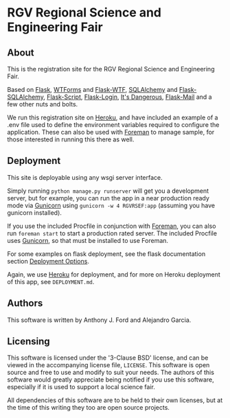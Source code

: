 RGV Regional Science and Engineering Fair
=========================================

## About ##

This is the registration site for the RGV Regional Science and Engineering Fair.

Based on [Flask][], [WTForms][] and [Flask-WTF][], [SQLAlchemy][] and
[Flask-SQLAlchemy][], [Flask-Script][], [Flask-Login][], [It's Dangerous][],
[Flask-Mail][] and a few other nuts and bolts.

We run this registration site on [Heroku][], and have included an example of a
.env file used to define the environment variables required to configure the
application. These can also be used with [Foreman][] to manage 
sample, for those interested in running this there as well.

## Deployment ##

This site is deployable using any wsgi server interface. 

Simply running `python manage.py runserver` will get you a development server,
but for example, you can run the app in a near production ready mode via
[Gunicorn][] using `gunicorn -w 4 RGVRSEF:app` (assuming you have gunicorn
installed).

If you use the included Procfile in conjunction with [Foreman][], you can also
run `foreman start` to start a production rated server. The included Procfile
uses [Gunicorn][], so that must be installed to use Foreman.

For some examples on flask deployment, see the flask documentation section
[Deployment Options][].

Again, we use [Heroku][] for deployment, and for more on Heroku deployment of
this app, see `DEPLOYMENT.md`.

## Authors ##
This software is written by Anthony J. Ford and Alejandro Garcia.

## Licensing ##

This software is licensed under the '3-Clause BSD' license, and can be viewed in
the accompanying license file, `LICENSE`. This software is open source and free
to use and modify to suit your needs. The authors of this software would greatly
appreciate being notified if you use this software, especially if it is used to
support a local science fair.

All dependencies of this software are to be held to their own licenses, but at
the time of this writing they too are open source projects.




[Flask]:http://flask.pocoo.org
[WTForms]:http://wtforms.simplecodes.com/
[Flask-WTF]:http://packages.python.org/Flask-WTF/
[SQLAlchemy]:http://www.sqlalchemy.org/
[Flask-SQLAlchemy]:http://packages.python.org/Flask-SQLAlchemy/
[Flask-Script]:http://packages.python.org/Flask-Script/
[Flask-Login]:http://packages.python.org/Flask-Login/
[It's Dangerous]:http://packages.python.org/itsdangerous/
[Flask-Mail]:http://packages.python.org/flask-mail/
[Heroku]:http://heroku.com/
[Foreman]:http://ddollar.github.com/foreman/
[Gunicorn]:http://gunicorn.org/
[Deployment Options]:http://flask.pocoo.org/docs/deploying/
